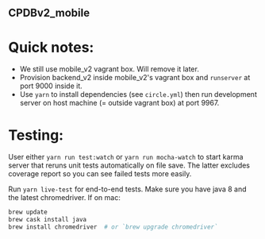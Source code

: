 CPDBv2_mobile
--

# Quick notes:

- We still use mobile_v2 vagrant box. Will remove it later.
- Provision backend_v2 inside mobile_v2's vagrant box and `runserver` at port
  9000 inside it.
- Use `yarn` to install dependencies (see `circle.yml`) then run development
  server on host machine (= outside vagrant box) at port 9967.

# Testing:

User either `yarn run test:watch` or `yarn run mocha-watch` to start karma
server that reruns unit tests automatically on file save. The latter excludes
coverage report so you can see failed tests more easily.

Run `yarn live-test` for end-to-end tests. Make sure you have java 8 and the
latest chromedriver. If on mac:

```bash
brew update
brew cask install java
brew install chromedriver  # or `brew upgrade chromedriver`
```





